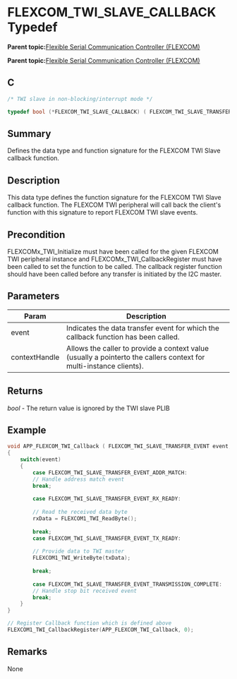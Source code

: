 # FLEXCOM\_TWI\_SLAVE\_CALLBACK Typedef

**Parent topic:**[Flexible Serial Communication Controller \(FLEXCOM\)](GUID-137968B9-4089-44C6-9B5A-2F30929F6852.md)

**Parent topic:**[Flexible Serial Communication Controller \(FLEXCOM\)](GUID-1F0CC449-4122-4C77-A199-A7874C524FDD.md)

## C

```c
/* TWI slave in non-blocking/interrupt mode */

typedef bool (*FLEXCOM_TWI_SLAVE_CALLBACK) ( FLEXCOM_TWI_SLAVE_TRANSFER_EVENT event, uintptr_t contextHandle );

```

## Summary

Defines the data type and function signature for the FLEXCOM TWI Slave callback function.

## Description

This data type defines the function signature for the FLEXCOM TWI Slave callback function. The FLEXCOM TWI peripheral will call back the client's function with this signature to report FLEXCOM TWI slave events.

## Precondition

FLEXCOMx\_TWI\_Initialize must have been called for the given FLEXCOM TWI peripheral instance and FLEXCOMx\_TWI\_CallbackRegister must have been called to set the function to be called. The callback register function should have been called before any transfer is initiated by the I2C master.

## Parameters

|Param|Description|
|-----|-----------|
|event|Indicates the data transfer event for which the callback function has been called.|
|contextHandle|Allows the caller to provide a context value \(usually a pointerto the callers context for multi-instance clients\).|

## Returns

*bool* - The return value is ignored by the TWI slave PLIB

## Example

```c
void APP_FLEXCOM_TWI_Callback ( FLEXCOM_TWI_SLAVE_TRANSFER_EVENT event, uintptr_t contextHandle )
{
    switch(event)
    {
        case FLEXCOM_TWI_SLAVE_TRANSFER_EVENT_ADDR_MATCH:
        // Handle address match event
        break;
        
        case FLEXCOM_TWI_SLAVE_TRANSFER_EVENT_RX_READY:
        
        // Read the received data byte
        rxData = FLEXCOM1_TWI_ReadByte();
        
        break;
        case FLEXCOM_TWI_SLAVE_TRANSFER_EVENT_TX_READY:
        
        // Provide data to TWI master
        FLEXCOM1_TWI_WriteByte(txData);
        
        break;
        
        case FLEXCOM_TWI_SLAVE_TRANSFER_EVENT_TRANSMISSION_COMPLETE:
        // Handle stop bit received event
        break;
    }
}

// Register Callback function which is defined above
FLEXCOM1_TWI_CallbackRegister(APP_FLEXCOM_TWI_Callback, 0);

```

## Remarks

None

